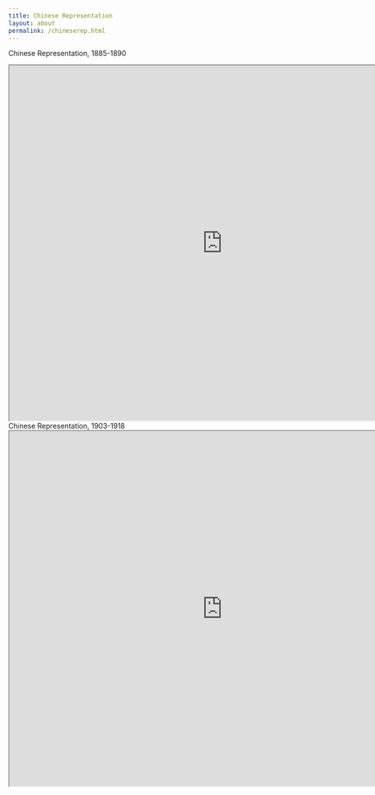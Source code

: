 ```yaml
---
title: Chinese Representation
layout: about
permalink: /chineserep.html
---
```

Chinese Representation, 1885-1890
<iframe style='width: 850px; height: 709px;' src='https://voyant-tools.org/tool/Bubbles/?stopList=keywords-e176002afe2474ac4a5b47f1f1f126b7&speed=20&corpus=2ed4615798559188c90036786cb4adaa'></iframe>
Chinese Representation, 1903-1918
<iframe style='width: 850px; height: 709px;' src='https://voyant-tools.org/tool/Bubbles/?stopList=keywords-93690c566220b33ee621dbb57cf0ce88&speed=20&corpus=5c77ade5dcc1a6b2e6537e4c3edf906e'></iframe>
